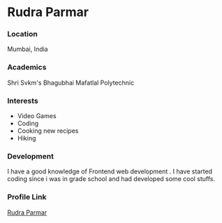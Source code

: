 # Rudra Parmar

### Location

Mumbai, India

### Academics

Shri Svkm's Bhagubhai Mafatlal Polytechnic

### Interests

- Video Games
- Coding
- Cooking new recipes
- Hiking

### Development

I have a good knowledge of Frontend web development . I have started coding since i was in grade school and had developed some cool stuffs.

### Profile Link

[Rudra Parmar](https://github.com/rudraparmar76)

